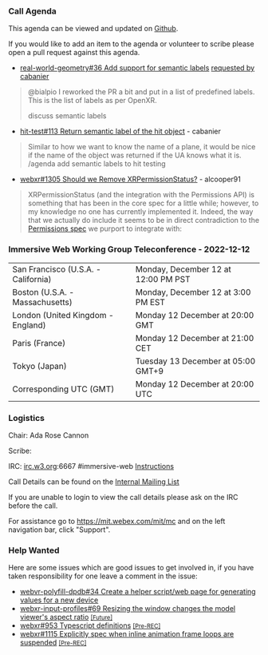 ### Call Agenda

This agenda can be viewed and updated on [Github](https://github.com/immersive-web/administrivia/blob/main/meetings/wg/2022-12-12-Immersive_Web_Working_Group_Teleconference-agenda.md).

If you would like to add an item to the agenda or volunteer to scribe please open a pull request against this agenda.

* [real-world-geometry#36 Add support for semantic labels](https://github.com/immersive-web/real-world-geometry/pull/36) [requested by cabanier](https://github.com/immersive-web/real-world-geometry/pull/36#issuecomment-1312775872)
> @bialpio I reworked the PR a bit and put in a list of predefined labels.
>This is the list of labels as per OpenXR. 
>
> discuss semantic labels

* [hit-test#113 Return semantic label of the hit object](https://github.com/immersive-web/hit-test/issues/113) - cabanier
> Similar to how we want to know the name of a plane, it would be nice if the name of the object was returned if the UA knows what it is.
 >/agenda add semantic labels to hit testing

* [webxr#1305 Should we Remove XRPermissionStatus?](https://github.com/immersive-web/webxr/issues/1305) - alcooper91
> XRPermissionStatus (and the integration with the Permissions API) is something that has been in the core spec for a little while; however, to my knowledge no one has currently implemented it. Indeed, the way that we actually do include it seems to be in direct contradiction to the [Permissions spec](https://w3c.github.io/permissions/#specifying-a-powerful-feature) we purport to integrate with:
 >

### Immersive Web Working Group Teleconference - 2022-12-12

<table>
<tr><td> San Francisco (U.S.A. - California) <td> Monday, December 12 at 12:00 PM PST
<tr><td> Boston (U.S.A. - Massachusetts) <td> Monday, December 12 at 3:00 PM EST
<tr><td> London (United Kingdom - England) <td> Monday 12 December at 20:00 GMT
<tr><td> Paris (France) <td> Monday 12 December at 21:00 CET
<tr><td> Tokyo (Japan) <td> Tuesday 13 December at 05:00 GMT+9
<tr><td> Corresponding UTC (GMT) <td> Monday 12 December at 20:00 UTC
</table>

### Logistics

Chair: Ada Rose Cannon

Scribe:

IRC: [irc.w3.org](http://irc.w3.org/):6667 #immersive-web [Instructions](https://github.com/immersive-web/administrivia/blob/main/IRC.md)

Call Details can be found on the [Internal Mailing List](https://lists.w3.org/Archives/Member/internal-immersive-web/2019Feb/0002.html)

If you are unable to login to view the call details please ask on the IRC before the call.

For assistance go to https://mit.webex.com/mit/mc  and on the left navigation bar, click "Support".

### Help Wanted

Here are some issues which are good issues to get involved in, if you have taken responsibility for one leave a comment in the issue:

- [webvr-polyfill-dpdb#34 Create a helper script/web page for generating values for a new device](https://github.com/immersive-web/webvr-polyfill-dpdb/issues/34)
- [webxr-input-profiles#69 Resizing the window changes the model viewer's aspect ratio](https://github.com/immersive-web/webxr-input-profiles/issues/69) [<small>[Future]</small>](https://api.github.com/repos/immersive-web/webxr-input-profiles/milestones/4)
- [webxr#953 Typescript definitions](https://github.com/immersive-web/webxr/issues/953) [<small>[Pre-REC]</small>](https://api.github.com/repos/immersive-web/webxr/milestones/16)
- [webxr#1115 Explicitly spec when inline animation frame loops are suspended](https://github.com/immersive-web/webxr/issues/1115) [<small>[Pre-REC]</small>](https://api.github.com/repos/immersive-web/webxr/milestones/16)


              
